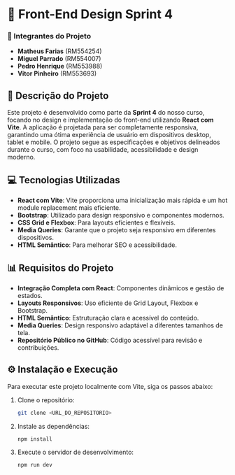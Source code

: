 # 🌟 Front-End Design Sprint 4

### 👥 Integrantes do Projeto
- **Matheus Farias** (RM554254)
- **Miguel Parrado** (RM554007)
- **Pedro Henrique** (RM553988)
- **Vitor Pinheiro** (RM553693)

## 📝 Descrição do Projeto
Este projeto é desenvolvido como parte da **Sprint 4** do nosso curso, focando no design e implementação do front-end utilizando **React com Vite**. A aplicação é projetada para ser completamente responsiva, garantindo uma ótima experiência de usuário em dispositivos desktop, tablet e mobile. O projeto segue as especificações e objetivos delineados durante o curso, com foco na usabilidade, acessibilidade e design moderno.

## 💻 Tecnologias Utilizadas
- **React com Vite**: Vite proporciona uma inicialização mais rápida e um hot module replacement mais eficiente.
- **Bootstrap**: Utilizado para design responsivo e componentes modernos.
- **CSS Grid e Flexbox**: Para layouts eficientes e flexíveis.
- **Media Queries**: Garante que o projeto seja responsivo em diferentes dispositivos.
- **HTML Semântico**: Para melhorar SEO e acessibilidade.

## 📊 Requisitos do Projeto
- **Integração Completa com React**: Componentes dinâmicos e gestão de estados.
- **Layouts Responsivos**: Uso eficiente de Grid Layout, Flexbox e Bootstrap.
- **HTML Semântico**: Estruturação clara e acessível do conteúdo.
- **Media Queries**: Design responsivo adaptável a diferentes tamanhos de tela.
- **Repositório Público no GitHub**: Código acessível para revisão e contribuições.

## ⚙️ Instalação e Execução
Para executar este projeto localmente com Vite, siga os passos abaixo:
1. Clone o repositório:
   ```bash
   git clone <URL_DO_REPOSITORIO>
   ```
2. Instale as dependências:
   ```bash
   npm install
   ```
3. Execute o servidor de desenvolvimento:
   ```bash
   npm run dev
   ```
